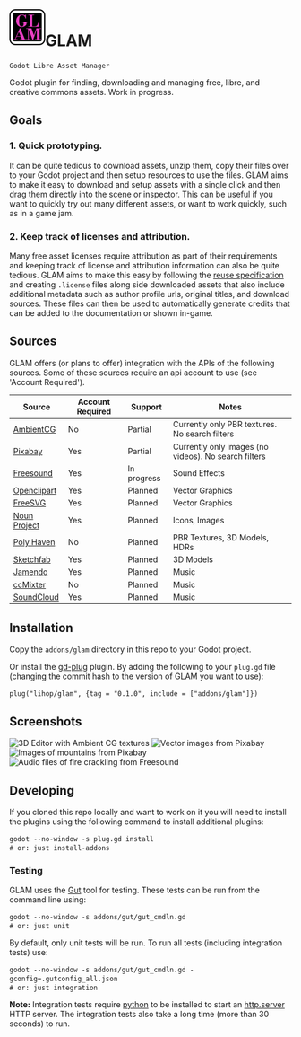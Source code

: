 <!--
  SPDX-FileCopyrightText: 2021 Leroy Hopson <glam@leroy.geek.nz>
  SPDX-License-Identifier: MIT
-->

<img align="left" width="64" height="64" src="icon.png">

# GLAM
```
Godot Libre Asset Manager
```

Godot plugin for finding, downloading and managing free, libre, and creative commons assets. Work in progress.

## Goals

### 1. Quick prototyping.

It can be quite tedious to download assets, unzip them, copy their files over to your Godot project and then setup resources to use the files. GLAM aims to make it easy to download and setup assets with a single click and then drag them directly into the scene or inspector. This can be useful if you want to quickly try out many different assets, or want to work quickly, such as in a game jam.

### 2. Keep track of licenses and attribution.

Many free asset licenses require attribution as part of their requirements and keeping track of license and attribution information can also be quite tedious. GLAM aims to make this easy by following the [reuse specification](https://reuse.software/spec/) and creating `.license` files along side downloaded assets that also include additional metadata such as author profile urls, original titles, and download sources. These files can then be used to automatically generate credits that can be added to the documentation or shown in-game.

## Sources

GLAM offers (or plans to offer) integration with the APIs of the following sources.
Some of these sources require an api account to use (see 'Account Required').

| Source                                     | Account Required | Support     | Notes                                                |
|--------------------------------------------|------------------|-------------|------------------------------------------------------|
| [AmbientCG](https://ambientcg.com)         | No               | Partial     | Currently only PBR textures. No search filters       |
| [Pixabay](https://pixabay.com)             | Yes              | Partial     | Currently only images (no videos). No search filters |
| [Freesound](https://freesound.org)         | Yes              | In progress | Sound Effects                                        |
| [Openclipart](https://openclipart.org)     | Yes              | Planned     | Vector Graphics                                      |
| [FreeSVG](https://freesvg.org)             | Yes              | Planned     | Vector Graphics                                      |
| [Noun Project](https://thenounproject.com) | Yes              | Planned     | Icons, Images                                        |
| [Poly Haven](https://polyhaven.com)        | No               | Planned     | PBR Textures, 3D Models, HDRs                        |
| [Sketchfab](https://sketchfab.com)         | Yes              | Planned     | 3D Models                                            |
| [Jamendo](https://www.jamendo.com)         | Yes              | Planned     | Music                                                |
| [ccMixter](http://ccmixter.org)            | No               | Planned     | Music                                                |
| [SoundCloud](http://soundcloud.com)        | Yes              | Planned     | Music                                                |

## Installation

Copy the `addons/glam` directory in this repo to your Godot project.

Or install the [gd-plug](https://godotengine.org/asset-library/asset/962) plugin. By adding the following to your `plug.gd` file (changing the commit hash to the version of GLAM you want to use):

```gdscript
plug("lihop/glam", {tag = "0.1.0", include = ["addons/glam"]})
```

## Screenshots

![3D Editor with Ambient CG textures](/docs/texture_search.jpg)
![Vector images from Pixabay](/docs/vector_search.jpg)
![Images of mountains from Pixabay](/docs/image_search.jpg)
![Audio files of fire crackling from Freesound](/docs/audio_search.jpg)

## Developing

If you cloned this repo locally and want to work on it you will need to install the plugins using the following command to install additional plugins:

```shell
godot --no-window -s plug.gd install
# or: just install-addons
```

### Testing

GLAM uses the [Gut](https://github.com/bitwes/Gut) tool for testing. These tests can be run from the command line using:

```shell
godot --no-window -s addons/gut/gut_cmdln.gd
# or: just unit
```

By default, only unit tests will be run.
To run all tests (including integration tests) use:

```shell
godot --no-window -s addons/gut/gut_cmdln.gd -gconfig=.gutconfig_all.json
# or: just integration
```

**Note:** Integration tests require [python](https://www.python.org/) to be installed to start an [http.server](https://docs.python.org/3/library/http.server.html) HTTP server. The integration tests also take a long time (more than 30 seconds) to run.
